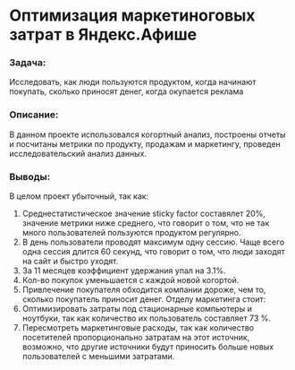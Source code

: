 # Оптимизация маркетиноговых затрат в Яндекс.Афише
### Задача: 
Исследовать, как люди пользуются продуктом, когда начинают покупать, сколько приносят денег, когда окупается реклама
### Описание:
В данном проекте использовался когортный анализ, построены отчеты и посчитаны метрики по продукту, продажам и маркетингу, проведен исследовательский анализ данных.
### Выводы:
В целом проект убыточный, так как:
1.	Среднестатистическое значение sticky factor составялет 20%, значение метрики ниже среднего, что говорит о том, что не так много пользователей пользуются продуктом регулярно.
2.	В день пользователи проводят максимум одну сессию. Чаще всего одна сессия длится 60 секунд, что говорит о том, что люди заходят на сайт и быстро уходят.
3.	За 11 месяцев коэффициент удержания упал на 3.1%. 
4.	Кол-во покупок уменьшается с каждой новой когортой.
5.	Привлечение покупателя обходится компании дороже, чем то, сколько покупатель приносит денег.
Отделу маркетинга стоит: 
1.	Оптимизировать затраты под стационарные компьютеры и ноутбуки, так как количество их пользователь составляет 73 %.
2.	Пересмотреть маркетинговые расходы, так как количество посетителей пропорционально затратам на этот источник, возможно, что другие источники будут приносить больше новых пользователей с меньшими затратами.


